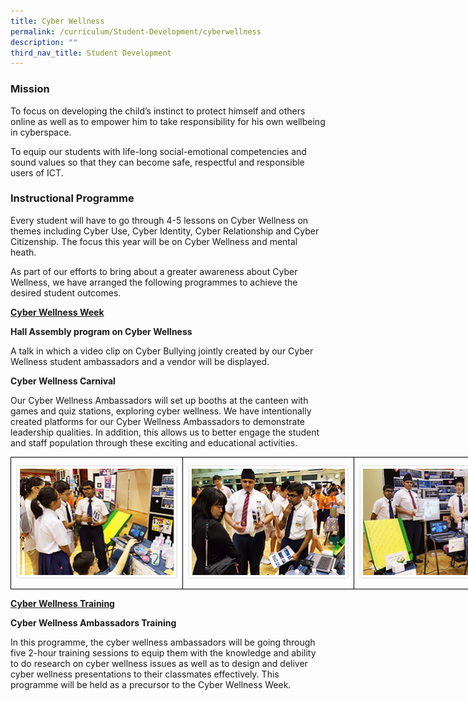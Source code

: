 ```yaml
---
title: Cyber Wellness
permalink: /curriculum/Student-Development/cyberwellness
description: ""
third_nav_title: Student Development
---
```

### Mission

To focus on developing the child’s instinct to protect himself and others online as well as to empower him to take responsibility for his own wellbeing in cyberspace.

To equip our students with life-long social-emotional competencies and sound values so that they can become safe, respectful and responsible users of ICT.

### Instructional Programme

Every student will have to go through 4-5 lessons on Cyber Wellness on themes including Cyber Use, Cyber Identity, Cyber Relationship and Cyber Citizenship. The focus this year will be on Cyber Wellness and mental heath.

As part of our efforts to bring about a greater awareness about Cyber Wellness, we have arranged the following programmes to achieve the desired student outcomes.

<u><strong>Cyber Wellness Week</strong></u>

**Hall Assembly program on Cyber Wellness** 

A talk in which a video clip on Cyber Bullying jointly created by our Cyber Wellness student ambassadors and a vendor will be displayed. 

**Cyber Wellness Carnival** 

Our Cyber Wellness Ambassadors will set up booths at the canteen with games and quiz stations, exploring cyber wellness. We have intentionally created platforms for our Cyber Wellness Ambassadors to demonstrate leadership qualities. In addition, this allows us to better engage the student and staff population through these exciting and educational activities.

<style type="text/css">
.tg  {border-collapse:collapse;border-spacing:0;margin:0px auto;}
.tg td{border-color:black;border-style:solid;border-width:1px;font-family:Arial, sans-serif;font-size:14px;
  overflow:hidden;padding:10px 5px;word-break:normal;}
.tg th{border-color:black;border-style:solid;border-width:1px;font-family:Arial, sans-serif;font-size:14px;
  font-weight:normal;overflow:hidden;padding:10px 5px;word-break:normal;}
.tg .tg-0lax{text-align:left;vertical-align:top}
</style>
<table class="tg" style="undefined;table-layout: fixed; width: 825px">
<colgroup>
<col style="width: 275px">
<col style="width: 275px">
<col style="width: 275px">
</colgroup>
<tbody>
  <tr>
    <td class="tg-0lax"><img src="/images/cyberwellness_prog1.png"></td>
    <td class="tg-0lax"><img src="/images/cyberwellness_prog3.png"></td>
    <td class="tg-0lax"><img src="/images/cyberwellness_prog2.png"></td>
  </tr>
</tbody>
</table>

<strong><u>Cyber Wellness Training</u></strong>

**Cyber Wellness Ambassadors Training**

  

In this programme, the cyber wellness ambassadors will be going through five 2-hour training sessions to equip them with the knowledge and ability to do research on cyber wellness issues as well as to design and deliver cyber wellness presentations to their classmates effectively. This programme will be held as a precursor to the Cyber Wellness Week.